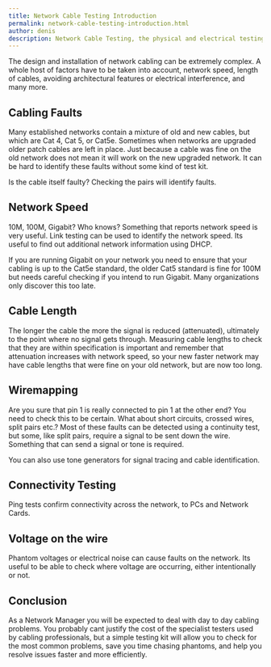 ```yaml
---
title: Network Cable Testing Introduction
permalink: network-cable-testing-introduction.html
author: denis
description: Network Cable Testing, the physical and electrical testing of Network cabling, is a very specialist area. As a Network Manager you have to deal with cable faults, broken wires, incompatibilities and a host of other cable related issues. What can you do? What do you need to test for?
---
```

 <p>The design and installation of network cabling can be extremely complex. A whole host of factors have to be taken into account, network speed, length of cables, avoiding architectural features or electrical interference, and many more.</p><h2>Cabling Faults</h2><p>Many established networks contain a mixture of old and new cables, but which are Cat 4, Cat 5, or Cat5e. Sometimes when networks are upgraded older patch cables are left in place. Just because a cable was fine on the old network does not mean it will work on the new upgraded network. It can be hard to identify these faults without some kind of test kit.</p><p>Is the cable itself faulty? Checking the pairs will identify faults.</p><h2>Network Speed</h2><p>10M, 100M, Gigabit? Who knows? Something that reports network speed is very useful. Link testing can be used to identify the network speed. Its useful to find out additional network information using DHCP.</p><p>If you are running Gigabit on your network you need to ensure that your cabling is up to the Cat5e standard, the older Cat5 standard is fine for 100M but needs careful checking if you intend to run Gigabit. Many organizations only discover this too late.</p><h2>Cable Length</h2><p>The longer the cable the more the signal is reduced (attenuated), ultimately to the point where no signal gets through. Measuring cable lengths to check that they are within specification is important and remember that attenuation increases with network speed, so your new faster network may have cable lengths that were fine on your old network, but are now too long.</p><h2>Wiremapping</h2><p>Are you sure that pin 1 is really connected to pin 1 at the other end? You need to check this to be certain. What about short circuits, crossed wires, split pairs etc.? Most of these faults can be detected using a continuity test, but some, like split pairs, require a signal to be sent down the wire. Something that can send a signal or tone is required.</p><p>You can also use tone generators for signal tracing and cable identification.</p><h2>Connectivity Testing</h2><p>Ping tests confirm connectivity across the network, to PCs and Network Cards.</p><h2>Voltage on the wire</h2><p>Phantom voltages or electrical noise can cause faults on the network. Its useful to be able to check where voltage are occurring, either intentionally or not.</p><h2>Conclusion</h2><p>As a Network Manager you will be expected to deal with day to day cabling problems. You probably cant justify the cost of the specialist testers used by cabling professionals, but a simple testing kit will allow you to check for the most common problems, save you time chasing phantoms, and help you resolve issues faster and more efficiently.</p>